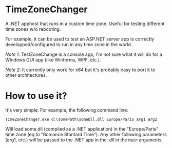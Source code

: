 # TimeZoneChanger
A .NET apphost that runs in a custom time zone. Useful for testing different time zones w/o rebooting.

For example, it can be used to test an ASP.NET server app is correctly developped/configured to run in any time zone in the world.

*Note 1*: TestZoneChange is a console app, I'm not sure what it will do for a Windows GUI app (like Winforms, WPF, etc.).

*Note 2*: It currently only work for x64 but it's probably easy to port it to other architectures.

# How to use it?
It's very simple. For example, the following command line:

    TimeZoneChanger.exe d:\somePath\someDll.dll Europe/Paris arg1 arg2

Will load some.dll (compiled as a .NET application) in the "Europe/Paris" time zone (eq to "Romance Stantard Time"). Any other following parameters (arg1, etc.) will be passed to the .NET app in the .dll in the `Main` arguments.

